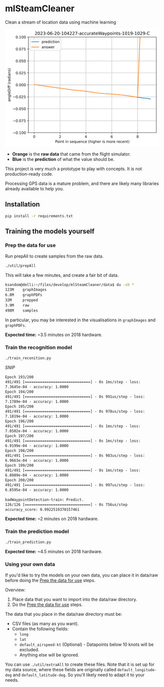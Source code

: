 # mlSteamCleaner
Clean a stream of location data using machine learning

![Predict the correct point.](https://github.com/ksandom/mlSteamCleaner/blob/24fe69ce224d1677ea56c83ce621a9cf8b5a46c3/data/img/2023-06-20-104227-accurateWaypoints.csv-1019-1029-C.csv.png)

* **Orange** is the **raw data** that came from the flight simulator.
* **Blue** is the **prediction** of what the value should be.

This project is very much a prototype to play with concepts. It is not production-ready code.

Processing GPS data is a mature problem, and there are likely many libraries already available to help you.

## Installation

```bash
pip install -r requirements.txt
```

## Training the models yourself

### Prep the data for use

Run prepAll to create samples from the raw data.

```bash
./util/prepAll
```

This will take a few minutes, and create a fair bit of data.

```bash
ksandom@delli:~/files/develop/mlSteamCleaner/data$ du -sh *
123M    graphImages
6.8M    graphPDFs
32M     prepped
3.9M    raw
498M    samples
```

In particular, you may be interested in the visualisations in `graphImages` and `graphPDFs`.

**Expected time:** ~3.5 minutes on 2018 hardware.

### Train the recognition model

```bash
./train_reconition.py
```

_SNIP_

```
Epoch 193/200
491/491 [==============================] - 0s 1ms/step - loss: 7.3645e-04 - accuracy: 1.0000
Epoch 194/200
491/491 [==============================] - 0s 991us/step - loss: 7.1789e-04 - accuracy: 1.0000
Epoch 195/200
491/491 [==============================] - 0s 978us/step - loss: 7.1819e-04 - accuracy: 1.0000
Epoch 196/200
491/491 [==============================] - 0s 1ms/step - loss: 7.0502e-04 - accuracy: 1.0000
Epoch 197/200
491/491 [==============================] - 0s 1ms/step - loss: 6.9199e-04 - accuracy: 1.0000
Epoch 198/200
491/491 [==============================] - 0s 983us/step - loss: 6.9663e-04 - accuracy: 1.0000
Epoch 199/200
491/491 [==============================] - 0s 1ms/step - loss: 6.8089e-04 - accuracy: 1.0000
Epoch 200/200
491/491 [==============================] - 0s 997us/step - loss: 6.8595e-04 - accuracy: 1.0000

badWaypointDetection-train: Predict.
126/126 [==============================] - 0s 756us/step
accuracy_score: 0.9922519370157461
```

**Expected time:** ~2 minutes on 2018 hardware.

### Train the prediction model

```bash
./train_prediction.py
```

**Expected time:** ~4.5 minutes on 2018 hardware.

### Using your own data

If you'd like to try the models on your own data, you can place it in data/raw before doing the [Prep the data for use](#prep-the-data-for-use) steps.

Overview:

1. Place data that you want to import into the data/raw directory.
1. Do the [Prep the data for use](#prep-the-data-for-use) steps.

The data that you place in the data/raw directory must be:

* CSV files (as many as you want).
* Contain the following fields:
    * `long`
    * `lat`
    * `default_airspeed-kt` (Optional) - Datapoints below 10 knots will be excluded.
    * Anything else will be ignored.

You can use `./util/extraAll` to create these files. Note that it is set up for my data source, where these fields are originally called `default_longitude-deg` and `default_latitude-deg`. So you'll likely need to adapt it to your needs.
